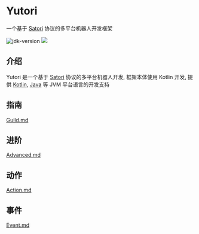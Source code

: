 # Yutori

一个基于 [Satori](https://satori.chat) 协议的多平台机器人开发框架

<img src="https://img.shields.io/badge/JDK-8+-brightgreen.svg?style=flat-square" alt="jdk-version">
<a href="https://search.maven.org/search?q=https://central.sonatype.com/artifact/io.github.nyayurn/yutori">
<img
    src="https://img.shields.io/maven-central/v/io.github.nyayurn/yutori.svg?label=Maven%20Central&style=flat-square" 
/>
</a>

## 介绍

Yutori 是一个基于 [Satori](https://satori.chat) 协议的多平台机器人开发,
框架本体使用 Kotlin 开发,
提供 [Kotlin](https://kotlinlang.org), [Java](https://www.oracle.com/cn/java) 等 JVM 平台语言的开发支持

## 指南
[Guild.md](Guild.md)

## 进阶
[Advanced.md](Advanced.md)

## 动作
[Action.md](Action.md)

## 事件
[Event.md](Event.md)